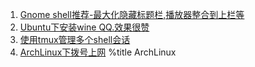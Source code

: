 1. [Gnome shell推荐-最大化隐藏标题栏,播放器整合到上栏等](./posts/4.html)
1. [Ubuntu下安装wine QQ.效果很赞](posts/3.html)
1. [使用tmux管理多个shell会话](posts/2.html)
1. [ArchLinux下拨号上网](posts/index.html)
%title ArchLinux
